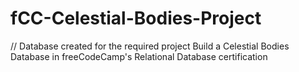 # fCC-Celestial-Bodies-Project
// Database created for the required project Build a Celestial Bodies Database in freeCodeCamp's Relational Database certification
